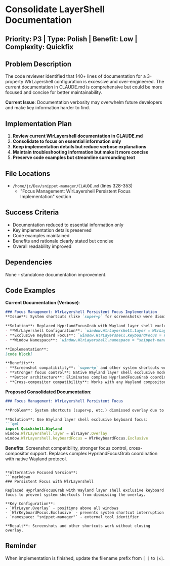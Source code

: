 # Consolidate LayerShell Documentation

## Priority: P3 | Type: Polish | Benefit: Low | Complexity: Quickfix

## Problem Description

The code reviewer identified that 140+ lines of documentation for a 3-property WlrLayershell configuration is excessive and over-engineered. The current documentation in CLAUDE.md is comprehensive but could be more focused and concise for better maintainability.

**Current Issue**: Documentation verbosity may overwhelm future developers and make key information harder to find.

## Implementation Plan

1. **Review current WlrLayershell documentation in CLAUDE.md**
2. **Consolidate to focus on essential information only**
3. **Keep implementation details but reduce verbose explanations**
4. **Maintain troubleshooting information but make it more concise**
5. **Preserve code examples but streamline surrounding text**

## File Locations

- `/home/jc/Dev/snippet-manager/CLAUDE.md` (lines 328-353)
  - "Focus Management: WlrLayershell Persistent Focus Implementation" section

## Success Criteria

- Documentation reduced to essential information only
- Key implementation details preserved
- Code examples maintained
- Benefits and rationale clearly stated but concise
- Overall readability improved

## Dependencies

None - standalone documentation improvement.

## Code Examples

**Current Documentation (Verbose)**:
```markdown
### Focus Management: WlrLayershell Persistent Focus Implementation
**Issue**: System shortcuts (like `super+p` for screenshots) were dismissing the overlay before they could execute, due to HyprlandFocusGrab being cleared by compositor events.

**Solution**: Replaced HyprlandFocusGrab with Wayland layer shell exclusive keyboard focus:
- **WlrLayershell Configuration**: `window.WlrLayershell.layer = WlrLayer.Overlay` positions above all windows including fullscreen
- **Exclusive Keyboard Focus**: `window.WlrLayershell.keyboardFocus = WlrKeyboardFocus.Exclusive` prevents system shortcuts from interrupting
- **Window Namespace**: `window.WlrLayershell.namespace = "snippet-manager"` for external tool identification

**Implementation**:
[code block]

**Benefits**:
- **Screenshot compatibility**: `super+p` and other system shortcuts work without dismissing overlay
- **Stronger focus control**: Native Wayland layer shell exclusive mode more reliable than compositor-specific focus grabs
- **Better architecture**: Eliminates complex HyprlandFocusGrab coordination logic
- **Cross-compositor compatibility**: Works with any Wayland compositor supporting layer shell protocol
```

**Proposed Consolidated Documentation**:
```markdown
### Focus Management: WlrLayershell Persistent Focus

**Problem**: System shortcuts (super+p, etc.) dismissed overlay due to HyprlandFocusGrab being cleared by compositor.

**Solution**: Use Wayland layer shell exclusive keyboard focus:
```qml
import Quickshell.Wayland
window.WlrLayershell.layer = WlrLayer.Overlay
window.WlrLayershell.keyboardFocus = WlrKeyboardFocus.Exclusive
```

**Benefits**: Screenshot compatibility, stronger focus control, cross-compositor support. Replaces complex HyprlandFocusGrab coordination with native Wayland protocol.
```

**Alternative Focused Version**:
```markdown
### Persistent Focus with WlrLayershell

Replaced HyprlandFocusGrab with Wayland layer shell exclusive keyboard focus to prevent system shortcuts from dismissing the overlay.

**Key Configuration**:
- `WlrLayer.Overlay` - positions above all windows
- `WlrKeyboardFocus.Exclusive` - prevents system shortcut interruption  
- `namespace: "snippet-manager"` - external tool identifier

**Result**: Screenshots and other shortcuts work without closing overlay.
```

## Reminder

When implementation is finished, update the filename prefix from `[ ]` to `[x]`.